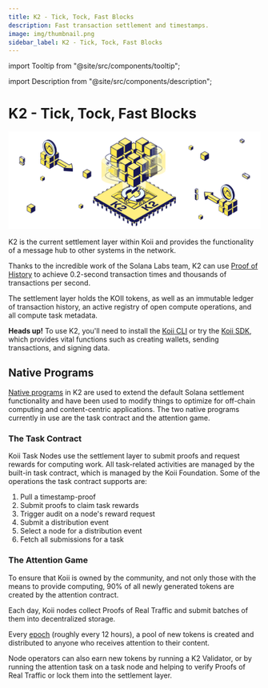 ```yaml
---
title: K2 - Tick, Tock, Fast Blocks
description: Fast transaction settlement and timestamps.
image: img/thumbnail.png
sidebar_label: K2 - Tick, Tock, Fast Blocks
---
```


import Tooltip from "@site/src/components/tooltip";

import Description from "@site/src/components/description";

# K2 - Tick, Tock, Fast Blocks

![K2](./img/K2%20-%20Tick%2C%20Tock%2C%20Fast%20Blocks.svg)

<Description
  text="Fast transaction settlement and timestamps."
/>

K2 is the current settlement layer within Koii and provides the functionality of a message hub to other systems in the network.

Thanks to the incredible work of the Solana Labs team, K2 can use [Proof of History](https://tokens-economy.gitbook.io/consensus/chain-based-proof-of-capacity-space/proof-of-history) to achieve 0.2-second transaction times and thousands of transactions per second.&#x20;

The settlement layer holds the KOII tokens, as well as an immutable ledger of transaction history, an active registry of open compute operations, and all compute task metadata.

**Heads up!** To use K2, you'll need to install the [Koii CLI](/develop/category/koii-command-line-tool) or try the [Koii SDK](/develop/koii-software-toolkit-sdk/what-is-the-koii-sdk), which provides vital functions such as creating wallets, sending transactions, and signing data.

## Native Programs

[Native programs](https://docs.solana.com/developing/runtime-facilities/programs) in K2 are used to extend the default Solana settlement functionality and have been used to modify things to optimize for off-chain computing and content-centric applications. The two native programs currently in use are the task contract and the attention game.

### The Task Contract

Koii Task Nodes use the settlement layer to submit proofs and request rewards for computing work.
All task-related activities are managed by the built-in task contract, which is managed by the Koii Foundation. Some of the operations the task contract supports are:

1. Pull a timestamp-proof&#x20;
2. Submit proofs to claim task rewards
3. Trigger audit on a node's reward request
4. Submit a distribution event
5. Select a node for a distribution event
6. Fetch all submissions for a task

### The Attention Game

To ensure that Koii is owned by the community, and not only those with the means to provide computing, 90% of all newly generated tokens are created by the attention contract.

Each day, Koii nodes collect Proofs of Real Traffic and submit batches of them into decentralized storage.

Every [epoch](https://docs.solana.com/terminology#epoch) (roughly every 12 hours), a pool of new tokens is created and distributed to anyone who receives attention to their content. 

Node operators can also earn new tokens by running a K2 Validator, or by running the attention task on a task node and helping to verify Proofs of Real Traffic or lock them into the settlement layer.

